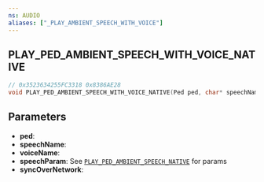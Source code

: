 ```yaml
---
ns: AUDIO
aliases: ["_PLAY_AMBIENT_SPEECH_WITH_VOICE"]
---
```

## PLAY_PED_AMBIENT_SPEECH_WITH_VOICE_NATIVE

```c
// 0x3523634255FC3318 0x8386AE28
void PLAY_PED_AMBIENT_SPEECH_WITH_VOICE_NATIVE(Ped ped, char* speechName, char* voiceName, char* speechParam, BOOL syncOverNetwork);
```

## Parameters
* **ped**:
* **speechName**:
* **voiceName**:
* **speechParam**: See [`PLAY_PED_AMBIENT_SPEECH_NATIVE`](#_0x8E04FEDD28D42462) for params
* **syncOverNetwork**:

